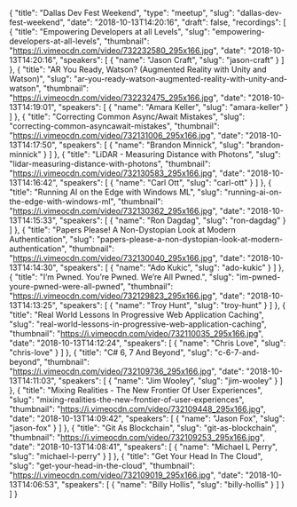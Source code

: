 {
  "title": "Dallas Dev Fest Weekend",
  "type": "meetup",
  "slug": "dallas-dev-fest-weekend",
  "date": "2018-10-13T14:20:16",
  "draft": false,
  "recordings": [
    {
      "title": "Empowering Developers at all Levels",
      "slug": "empowering-developers-at-all-levels",
      "thumbnail": "https://i.vimeocdn.com/video/732232580_295x166.jpg",
      "date": "2018-10-13T14:20:16",
      "speakers": [
        {
          "name": "Jason Craft",
          "slug": "jason-craft"
        }
      ]
    },
    {
      "title": "AR You Ready, Watson? (Augmented Reality with Unity and Watson)",
      "slug": "ar-you-ready-watson-augmented-reality-with-unity-and-watson",
      "thumbnail": "https://i.vimeocdn.com/video/732232475_295x166.jpg",
      "date": "2018-10-13T14:19:01",
      "speakers": [
        {
          "name": "Amara Keller",
          "slug": "amara-keller"
        }
      ]
    },
    {
      "title": "Correcting Common Async/Await Mistakes",
      "slug": "correcting-common-asyncawait-mistakes",
      "thumbnail": "https://i.vimeocdn.com/video/732131006_295x166.jpg",
      "date": "2018-10-13T14:17:50",
      "speakers": [
        {
          "name": "Brandon Minnick",
          "slug": "brandon-minnick"
        }
      ]
    },
    {
      "title": "LiDAR - Measuring Distance with Photons",
      "slug": "lidar-measuring-distance-with-photons",
      "thumbnail": "https://i.vimeocdn.com/video/732130583_295x166.jpg",
      "date": "2018-10-13T14:16:42",
      "speakers": [
        {
          "name": "Carl Ott",
          "slug": "carl-ott"
        }
      ]
    },
    {
      "title": "Running AI on the Edge with Windows ML",
      "slug": "running-ai-on-the-edge-with-windows-ml",
      "thumbnail": "https://i.vimeocdn.com/video/732130362_295x166.jpg",
      "date": "2018-10-13T14:15:33",
      "speakers": [
        {
          "name": "Ron Dagdag",
          "slug": "ron-dagdag"
        }
      ]
    },
    {
      "title": "Papers Please! A Non-Dystopian Look at Modern Authentication",
      "slug": "papers-please-a-non-dystopian-look-at-modern-authentication",
      "thumbnail": "https://i.vimeocdn.com/video/732130040_295x166.jpg",
      "date": "2018-10-13T14:14:30",
      "speakers": [
        {
          "name": "Ado Kukic",
          "slug": "ado-kukic"
        }
      ]
    },
    {
      "title": "I’m Pwned. You’re Pwned. We’re All Pwned.",
      "slug": "im-pwned-youre-pwned-were-all-pwned",
      "thumbnail": "https://i.vimeocdn.com/video/732129823_295x166.jpg",
      "date": "2018-10-13T14:13:25",
      "speakers": [
        {
          "name": "Troy Hunt",
          "slug": "troy-hunt"
        }
      ]
    },
    {
      "title": "Real World Lessons In Progressive Web Application Caching",
      "slug": "real-world-lessons-in-progressive-web-application-caching",
      "thumbnail": "https://i.vimeocdn.com/video/732110035_295x166.jpg",
      "date": "2018-10-13T14:12:24",
      "speakers": [
        {
          "name": "Chris Love",
          "slug": "chris-love"
        }
      ]
    },
    {
      "title": "C# 6, 7 And Beyond",
      "slug": "c-6-7-and-beyond",
      "thumbnail": "https://i.vimeocdn.com/video/732109736_295x166.jpg",
      "date": "2018-10-13T14:11:03",
      "speakers": [
        {
          "name": "Jim Wooley",
          "slug": "jim-wooley"
        }
      ]
    },
    {
      "title": "Mixing Realities - The New Frontier Of User Experiences",
      "slug": "mixing-realities-the-new-frontier-of-user-experiences",
      "thumbnail": "https://i.vimeocdn.com/video/732109448_295x166.jpg",
      "date": "2018-10-13T14:09:42",
      "speakers": [
        {
          "name": "Jason Fox",
          "slug": "jason-fox"
        }
      ]
    },
    {
      "title": "Git As Blockchain",
      "slug": "git-as-blockchain",
      "thumbnail": "https://i.vimeocdn.com/video/732109253_295x166.jpg",
      "date": "2018-10-13T14:08:41",
      "speakers": [
        {
          "name": "Michael L Perry",
          "slug": "michael-l-perry"
        }
      ]
    },
    {
      "title": "Get Your Head In The Cloud",
      "slug": "get-your-head-in-the-cloud",
      "thumbnail": "https://i.vimeocdn.com/video/732109019_295x166.jpg",
      "date": "2018-10-13T14:06:53",
      "speakers": [
        {
          "name": "Billy Hollis",
          "slug": "billy-hollis"
        }
      ]
    }
  ]
}